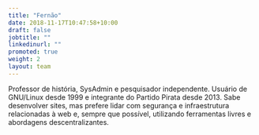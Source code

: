 ```yaml
---
title: "Fernão"
date: 2018-11-17T10:47:58+10:00
draft: false
jobtitle: ""
linkedinurl: ""
promoted: true
weight: 2
layout: team
---
```

Professor de história, SysAdmin e pesquisador independente. Usuário de GNU/Linux desde 1999 e integrante do Partido Pirata desde 2013. Sabe desenvolver sites, mas prefere lidar com segurança e infraestrutura relacionadas à web e, sempre que possível, utilizando ferramentas livres e abordagens descentralizantes.